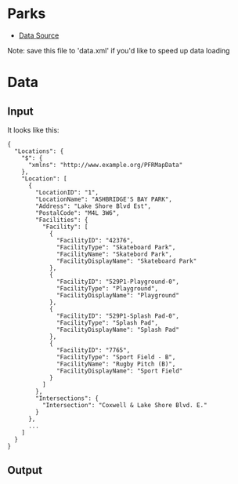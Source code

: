 # Parks

* [Data Source](http://www1.toronto.ca/City_Of_Toronto/Information_Technology/Open_Data/Data_Sets/Assets/Files/locations-20110725.xml)

Note: save this file to 'data.xml' if you'd like to speed up data loading

# Data
## Input 

It looks like this:

    {
      "Locations": {
        "$": {
          "xmlns": "http://www.example.org/PFRMapData"
        },
        "Location": [
          {
            "LocationID": "1",
            "LocationName": "ASHBRIDGE'S BAY PARK",
            "Address": "Lake Shore Blvd Est",
            "PostalCode": "M4L 3W6",
            "Facilities": {
              "Facility": [
                {
                  "FacilityID": "42376",
                  "FacilityType": "Skateboard Park",
                  "FacilityName": "Skatebord Park",
                  "FacilityDisplayName": "Skateboard Park"
                },
                {
                  "FacilityID": "529P1-Playground-0",
                  "FacilityType": "Playground",
                  "FacilityDisplayName": "Playground"
                },
                {
                  "FacilityID": "529P1-Splash Pad-0",
                  "FacilityType": "Splash Pad",
                  "FacilityDisplayName": "Splash Pad"
                },
                {
                  "FacilityID": "7765",
                  "FacilityType": "Sport Field - B",
                  "FacilityName": "Rugby Pitch (B)",
                  "FacilityDisplayName": "Sport Field"
                }
              ]
            },
            "Intersections": {
              "Intersection": "Coxwell & Lake Shore Blvd. E."
            }
          },
          ...
        ]
      }
    }

## Output 

